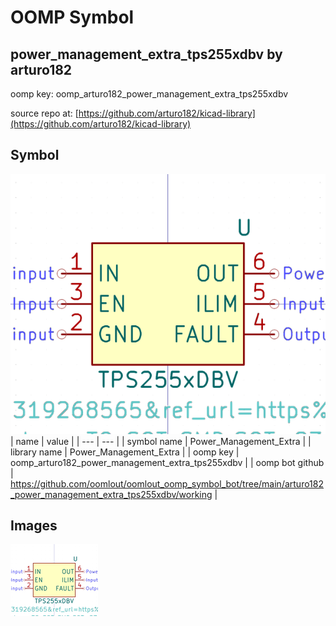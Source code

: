 # OOMP Symbol  
## power_management_extra_tps255xdbv  by arturo182  
  
oomp key: oomp_arturo182_power_management_extra_tps255xdbv  
  
source repo at: [https://github.com/arturo182/kicad-library](https://github.com/arturo182/kicad-library)  
## Symbol  
  
[![working.png](working_600.png)](working.png)  
| name | value | 
| --- | --- | 
| symbol name | Power_Management_Extra | 
| library name | Power_Management_Extra | 
| oomp key | oomp_arturo182_power_management_extra_tps255xdbv | 
| oomp bot github | https://github.com/oomlout/oomlout_oomp_symbol_bot/tree/main/arturo182_power_management_extra_tps255xdbv/working | 
## Images  
  
[![working.png](working_140.png)](working.png)  
